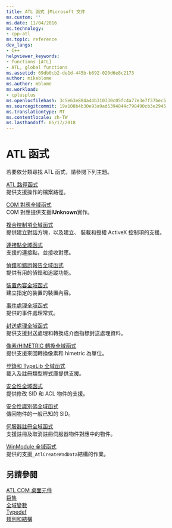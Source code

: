 ```yaml
---
title: ATL 函式 |Microsoft 文件
ms.custom: ''
ms.date: 11/04/2016
ms.technology:
- cpp-atl
ms.topic: reference
dev_langs:
- C++
helpviewer_keywords:
- functions [ATL]
- ATL, global functions
ms.assetid: 69db0cb2-de1d-445b-b692-020d6e8c2173
author: mikeblome
ms.author: mblome
ms.workload:
- cplusplus
ms.openlocfilehash: 3c5e63e884a44b310330c05fc4a77e3e7f37bec5
ms.sourcegitcommit: 19a108b4b30e93a9ad5394844c798490cb3e2945
ms.translationtype: MT
ms.contentlocale: zh-TW
ms.lasthandoff: 05/17/2018
---
```

# <a name="atl-functions"></a>ATL 函式


若要依分類尋找 ATL 函式，請參閱下列主題。  
  
 [ATL 路徑函式](../../atl/reference/com-map-global-functions.md)  
 提供支援操作的檔案路徑。
 
 [COM 對應全域函式](../../atl/reference/com-map-global-functions.md)  
 COM 對應提供支援**IUnknown**實作。  
  
 [複合控制項全域函式](../../atl/reference/composite-control-global-functions.md)  
 提供建立對話方塊，以及建立、 裝載和授權 ActiveX 控制項的支援。  
  
 [連接點全域函式](../../atl/reference/connection-point-global-functions.md)  
 支援的連接點，並接收對應。  
  
 [偵錯和錯誤報告全域函式](../../atl/reference/debugging-and-error-reporting-global-functions.md)  
 提供有用的偵錯和追蹤功能。  
  
 [裝置內容全域函式](../../atl/reference/device-context-global-functions.md)  
 建立指定的裝置的裝置內容。  
  
 [事件處理全域函式](../../atl/reference/event-handling-global-functions.md)  
 提供的事件處理常式。  
  
 [封送處理全域函式](../../atl/reference/marshaling-global-functions.md)  
 提供支援封送處理和轉換成介面指標封送處理資料。  
  
 [像素/HIMETRIC 轉換全域函式](../../atl/reference/pixel-himetric-conversion-global-functions.md)  
 提供支援來回轉換像素和 himetric 為單位。  
  
 [登錄和 TypeLib 全域函式](../../atl/reference/registry-and-typelib-global-functions.md)  
 載入及註冊類型程式庫提供支援。  
  
 [安全性全域函式](../../atl/reference/security-global-functions.md)  
 提供修改 SID 和 ACL 物件的支援。  
  
 [安全性識別碼全域函式](../../atl/reference/security-identifier-global-functions.md)  
 傳回物件的一般已知的 SID。  
  
 [伺服器註冊全域函式](../../atl/reference/server-registration-global-functions.md)  
 支援註冊及取消註冊伺服器物件對應中的物件。  
  
 [WinModule 全域函式](../../atl/reference/winmodule-global-functions.md)  
 提供的支援`_AtlCreateWndData`結構的作業。  
  
## <a name="see-also"></a>另請參閱  
    
 [ATL COM 桌面元件](../../atl/atl-com-desktop-components.md)   
 [巨集](../../atl/reference/atl-macros.md)   
 [全域變數](../../atl/reference/atl-global-variables.md)   
 [Typedef](../../atl/reference/atl-typedefs.md)   
 [類別和結構](../../atl/reference/atl-classes.md)
